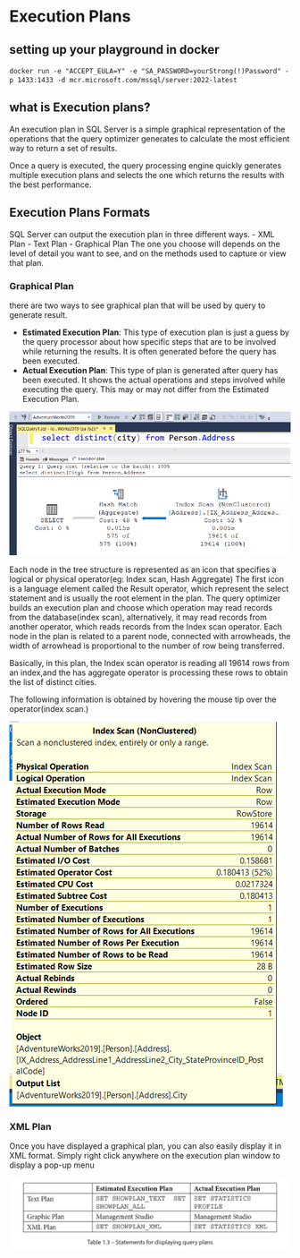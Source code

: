 # Execution Plans

## setting up your playground in docker

```docker
docker run -e "ACCEPT_EULA=Y" -e "SA_PASSWORD=yourStrong(!)Password" -p 1433:1433 -d mcr.microsoft.com/mssql/server:2022-latest
```

## what is Execution plans? 
An execution plan in SQL Server is a simple graphical 
representation of the operations that the query optimizer generates to calculate the most efficient way to return a set of results.

Once a query is executed, the query processing engine quickly generates multiple execution plans and selects the one which returns the results with the best performance. 

## Execution Plans Formats

SQL Server can output the execution plan in three different ways.
    - XML Plan
    - Text Plan
    - Graphical Plan
The one you choose will depends on the level of detail you want to see, and on the methods used to capture or view that plan.

### Graphical Plan
there are two ways to see graphical plan that will be used by query to generate result.

- **Estimated Execution Plan**: This type of execution plan is just a guess by the query processor about how specific steps that are to be involved while returning the results. It is often generated before the query has been executed.
- **Actual Execution Plan**: This type of plan is generated after query has been executed. It shows the actual operations and steps involved while executing the query. This may or may not differ from the Estimated Execution Plan.

![Execution plans](https://github.com/anil-chhetri/Miscellaneous/blob/main/SQL%20Server/images/Execution%20Plans.PNG)

Each node in the tree structure is represented as an icon that specifies a logical or physical operator(eg: Index scan, Hash Aggregate) The first icon is a language element called the Result operator, which represent the select statement and is usually the root element in the plan.
The query optimizer builds an execution plan and choose which operation may read records from the database(index scan), alternatively, it may read records from another operator, which reads records from the Index scan operator. Each node in the plan is related to a parent node, connected with arrowheads, the width of arrowhead is proportional to the number of row being transferred.

Basically, in this plan, the Index scan operator is reading all 19614 rows from an index,and the has aggregate operator is processing these rows to obtain the list of distinct cities.

The following information is obtained by hovering the mouse tip over the operator(index scan.)

![tooltip information](https://github.com/anil-chhetri/Miscellaneous/blob/main/SQL%20Server/images/Execution%20plan%20tooltip.PNG)

### XML Plan

Once you have displayed a graphical plan, you can also easily display it in XML format. Simply right click
anywhere on the execution plan window to display a pop-up menu


![sql query](https://github.com/anil-chhetri/Miscellaneous/blob/main/SQL%20Server/images/Execution%20plans%20options.PNG)

